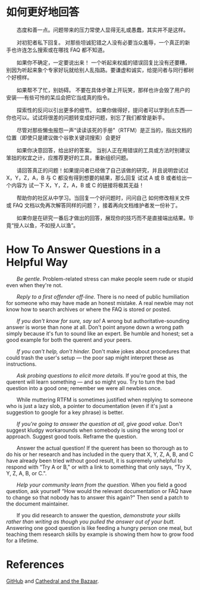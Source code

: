 # 如何更好地回答

&emsp;&emsp;态度和善一点。问题带来的压力常使人显得无礼或愚蠢，其实并不是这样。

&emsp;&emsp;对初犯者私下回复。 对那些坦诚犯错之人没有必要当众羞辱，一个真正的新手也许连怎么搜索或在哪找 FAQ 都不知道。

&emsp;&emsp;如果你不确定，一定要说出来！ 一个听起来权威的错误回复比没有还要糟，别因为听起来象个专家好玩就给别人乱指路。要谦虚和诚实，给提问者与同行都树个好榜样。

&emsp;&emsp;如果帮不了忙，别妨碍。 不要在具体步骤上开玩笑，那样也许会毁了用户的安装──有些可怜的呆瓜会把它当成真的指令。

&emsp;&emsp;探索性的反问以引出更多的细节。 如果你做得好，提问者可以学到点东西──你也可以。试试将很差的问题转变成好问题，别忘了我们都曾是新手。

&emsp;&emsp;尽管对那些懒虫报怨一声“读读该死的手册”（RTFM）是正当的，指出文档的位置（即使只是建议做个谷歌关键词搜索）会更好

&emsp;&emsp;如果你决意回答，给出好的答案。 当别人正在用错误的工具或方法时别建议笨拙的权宜之计，应推荐更好的工具，重新组织问题。

&emsp;&emsp;请回答真正的问题！如果提问者已经做了自己该做的研究，并且说明尝试过 X，Y，Z，A，B 与 C 都没有得到想要的結果，那么回复 试试 A 或 B 或者给出一个内容为 试一下 X，Y，Z，A，B 或 C 的链接将极其无益！

&emsp;&emsp;帮助你的社区从中学习。当回复一个好问题时，问问自己 如何修改相关文件或 FAQ 文档以免再次解答同样的问题？，接着再向文档维护者发一份补丁。

&emsp;&emsp;如果你是在研究一番后才做出的回答，展现你的技巧而不是直接端出结果。毕竟“授人以鱼，不如授人以渔”。



# How To Answer Questions in a Helpful Way

&ensp;&ensp;&ensp;&ensp;*Be gentle.* Problem-related stress can make people seem rude or stupid even when they're not.

&ensp;&ensp;&ensp;&ensp;*Reply to a first offender off-line.* There is no need of public humiliation for someone who may have made an honest mistake. A real newbie may not know how to search archives or where the FAQ is stored or posted.

&ensp;&ensp;&ensp;&ensp;*If you don't know for sure, say so!* A wrong but authoritative-sounding answer is worse than none at all. Don't point anyone down a wrong path simply because it's fun to sound like an expert. Be humble and honest; set a good example for both the querent and your peers.

&ensp;&ensp;&ensp;&ensp;*If you can't help, don't hinder.* Don't make jokes about procedures that could trash the user's setup — the poor sap might interpret these as instructions.

&ensp;&ensp;&ensp;&ensp;*Ask probing questions to elicit more details.* If you're good at this, the querent will learn something — and so might you. Try to turn the bad question into a good one; remember we were all newbies once.

&ensp;&ensp;&ensp;&ensp;While muttering RTFM is sometimes justified when replying to someone who is just a lazy slob, a pointer to documentation (even if it's just a suggestion to google for a key phrase) is better.

&ensp;&ensp;&ensp;&ensp;*If you're going to answer the question at all, give good value.* Don't suggest kludgy workarounds when somebody is using the wrong tool or approach. Suggest good tools. Reframe the question.

&ensp;&ensp;&ensp;&ensp;Answer the actual question! If the querent has been so thorough as to do his or her research and has included in the query that X, Y, Z, A, B, and C have already been tried without good result, it is supremely unhelpful to respond with “Try A or B," or with a link to something that only says, “Try X, Y, Z, A, B, or C.".

&ensp;&ensp;&ensp;&ensp;*Help your community learn from the question.* When you field a good question, ask yourself “How would the relevant documentation or FAQ have to change so that nobody has to answer this again?" Then send a patch to the document maintainer.

&ensp;&ensp;&ensp;&ensp;If you did research to answer the question, *demonstrate your skills rather than writing as though you pulled the answer out of your butt.* Answering one good question is like feeding a hungry person one meal, but teaching them research skills by example is showing them how to grow food for a lifetime.



# References

[GitHub](https://github.com/tvvocold/How-To-Ask-Questions-The-Smart-Way) and [ Cathedral and the Bazaar](http://www.catb.org/~esr/faqs/smart-questions.html).
